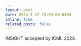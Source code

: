 ```yaml
---
layout: post
date: 2024-5-22 15:59:00-0400
inline: true
related_posts: false
---
```


INSIGHT accepted by ICML 2024.

